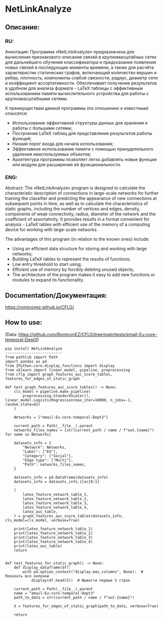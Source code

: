 # NetLinkAnalyze
## Описание:
### RU:
Аннотация: Программа «NetLinkAnalyze» предназначена для вычисления признакового описания связей в крупномасштабных сетях для дальнейшего обучения классификатора и предсказания появления новых связей в последующие моменты времени, а также для расчёта характеристик статических графов, включающий количество вершин и ребер, плотность, компоненты слабой связности, радиус, диаметр сети и коэффициент ассортативности. Обеспечивает получение результатов в удобном для анализа формате - LaTeX таблицы с эффективным использованием памяти вычислительного устройства для работы с крупномасштабными сетями.

К преимуществам данной программы (по отношению к известным) относятся:
* Использование эффективной структуры данных для хранения и работы с большими сетями;
* Построение LaTeX таблиц для представления результатов работы функций;
* Низкий порог входа для начала использования;
* Эффективное использование памяти с помощью принудительного удаления неиспользуемых объектов;
* Архитектура программы позволяет легко добавлять новые функции или модули для расширения её функциональности.

### ENG:
Abstract: The «NetLinkAnalyze» program is designed to calculate the characteristic description of connections in large-scale networks for further training the classifier and predicting the appearance of new connections at subsequent points in time, as well as to calculate the characteristics of static graphs, including the number of vertices and edges, density, components of weak connectivity, radius, diameter of the network and the coefficient of assortativity. It provides results in a format convenient for analysis - LaTeX tables with efficient use of the memory of a computing device for working with large-scale networks.

The advantages of this program (in relation to the known ones) include:
* Using an efficient data structure for storing and working with large networks;
* Building LaTeX tables to represent the results of functions;
* Low entry threshold to start using;
* Efficient use of memory by forcibly deleting unused objects;
* The architecture of the program makes it easy to add new functions or modules to expand its functionality.

## Documentation/Документация:
https://romiconez.github.io/CFLG/

## How to use:

(Data: https://github.com/RomiconEZ/CFLG/tree/main/tests/email-Eu-core-temporal-Dept3)

    pip install NetLinkAnalyze
    --------------------------
    from pathlib import Path
    import pandas as pd
    from IPython.core.display_functions import display
    from sklearn import linear_model, pipeline, preprocessing
    from cflg import graph_features_auc_score_tables, features_for_edges_of_static_graph

    def test_graph_features_auc_score_tables() -> None:
        cls_model = pipeline.make_pipeline(
            preprocessing.StandardScaler(), linear_model.LogisticRegression(max_iter=10000, n_jobs=-1, random_state=42)
        )
    
        Networks = ["email-Eu-core-temporal-Dept3"]
    
        current_path = Path(__file__).parent
        networks_files_names = [str(current_path / name / f"out.{name}") for name in Networks]
    
        datasets_info = {
            "Network": Networks,
            "Label": ["EU"],
            "Category": ["Social"],
            "Edge type": ["Multi"],
            "Path": networks_files_names,
        }
    
        datasets_info = pd.DataFrame(datasets_info)
        datasets_info = datasets_info.iloc[0:1]
        
        (
            latex_feature_network_table_1,
            latex_feature_network_table_2,
            latex_feature_network_table_3,
            latex_feature_network_table_4,
            latex_auc_table,
        ) = graph_features_auc_score_tables(datasets_info, cls_model=cls_model, verbose=True)
       
        print(latex_feature_network_table_1)
        print(latex_feature_network_table_2)
        print(latex_feature_network_table_3)
        print(latex_feature_network_table_4)
        print(latex_auc_table)
        return


    def test_features_for_static_graph() -> None:
        def display_dataframe(df):
            with pd.option_context("display.max_columns", None):  # Показать все колонки
                display(df.head(5))  # Вывести первые 5 строк
    
        current_path = Path(__file__).parent
        name = "email-Eu-core-temporal-Dept3"
        path_to_data = str(current_path / name / f"out.{name}")
    
        X = features_for_edges_of_static_graph(path_to_data, verbose=True)
    
        return